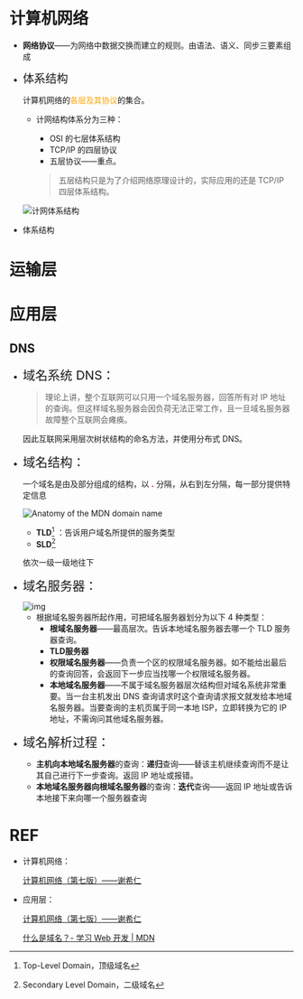 # 计算机网络

+ **网络协议**——为网络中数据交换而建立的规则。由语法、语义、同步三要素组成

+ <span style="font-size:20px">体系结构</span>

    计算机网络的<span style="color:orange">各层及其协议</span>的集合。

    + 计网结构体系分为三种：

        + OSI 的七层体系结构
        + TCP/IP 的四层协议
        + 五层协议——重点。

        > 五层结构只是为了介绍网络原理设计的，实际应用的还是 TCP/IP 四层体系结构。

    <img alt="计网体系结构" src="https://gj1e.github.io/images/%E4%BA%94%E5%B1%82%E4%BD%93%E7%B3%BB%E7%BB%93%E6%9E%84.png">

    

+ 体系结构



# 运输层





# 应用层

## DNS

+ <span style="font-size:22px">域名系统 DNS：</span>

    > 理论上讲，整个互联网可以只用一个域名服务器，回答所有对 IP 地址的查询。但这样域名服务器会因负荷无法正常工作，且一旦域名服务器故障整个互联网会瘫痪。

    因此互联网采用层次树状结构的命名方法，并使用分布式 DNS。

+ <span style="font-size:22px">域名结构：</span>

    一个域名是由及部分组成的结构，以 <span style="color:red">**.**</span> 分隔，从右到左分隔，每一部分提供特定信息

    ![Anatomy of the MDN domain name](https://mdn.mozillademos.org/files/11229/structure.png)

    + **TLD**[^1] ：告诉用户域名所提供的服务类型
    + **SLD**[^ 2]

    依次一级一级地往下

+ <span style="font-size:22px">域名服务器：</span>

    <img src="https://gitee.com/ethereal-bang/images/raw/master/20220316142156.jpg" alt="img" />

    + 根据域名服务器所起作用，可把域名服务器划分为以下 4 种类型：
        + **根域名服务器**——最高层次。告诉本地域名服务器去哪一个 TLD 服务器查询。
        + **TLD服务器**
        + **权限域名服务器**——负责一个区的权限域名服务器。如不能给出最后的查询回答，会返回下一步应当找哪一个权限域名服务器。
        + **本地域名服务器**——不属于域名服务器层次结构但对域名系统非常重要。当一台主机发出 DNS 查询请求时这个查询请求报文就发给本地域名服务器。当要查询的主机页属于同一本地 ISP，立即转换为它的 IP 地址，不需询问其他域名服务器。

+ <span style="font-size:22px">域名解析过程：</span>

    + **主机向本地域名服务器**的查询：**递归**查询——替该主机继续查询而不是让其自己进行下一步查询。返回 IP 地址或报错。
    + **本地域名服务器向根域名服务器**的查询：**迭代**查询——返回 IP 地址或告诉本地接下来向哪一个服务器查询



# REF

+ 计算机网络：

    [计算机网络（第七版）——谢希仁]()

+ 应用层：

    [计算机网络（第七版）——谢希仁]()

    [什么是域名？- 学习 Web 开发 | MDN](https://developer.mozilla.org/zh-CN/docs/Learn/Common_questions/What_is_a_domain_name)



[^1]: Top-Level Domain，顶级域名
[^ 2]: Secondary Level Domain，二级域名

